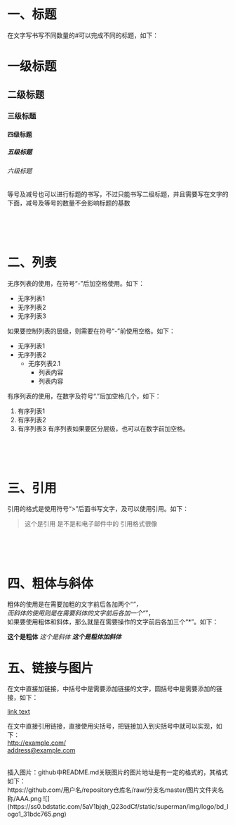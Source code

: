 # 一、标题
在文字写书写不同数量的#可以完成不同的标题，如下：

# 一级标题
## 二级标题
### 三级标题
#### 四级标题
##### 五级标题
###### 六级标题

等号及减号也可以进行标题的书写，不过只能书写二级标题，并且需要写在文字的下面，减号及等号的数量不会影响标题的基数


<br>
<br>
<br>


# 二、列表
无序列表的使用，在符号“-”后加空格使用。如下：

- 无序列表1
- 无序列表2
- 无序列表3

如果要控制列表的层级，则需要在符号“-”前使用空格。如下：

- 无序列表1
- 无序列表2
  - 无序列表2.1
     - 列表内容
     - 列表内容

 

有序列表的使用，在数字及符号“.”后加空格几个，如下：

1. 有序列表1
2. 有序列表2
3. 有序列表3
有序列表如果要区分层级，也可以在数字前加空格。

<br>
<br>
<br>


# 三、引用
引用的格式是使用符号“>”后面书写文字，及可以使用引用。如下：

>这个是引用
> 是不是和电子邮件中的
> 引用格式很像

<br>
<br>
<br>

# 四、粗体与斜体
粗体的使用是在需要加粗的文字前后各加两个“*”，<br>
而斜体的使用则是在需要斜体的文字前后各加一个“*”，<br>
如果要使用粗体和斜体，那么就是在需要操作的文字前后各加三个“*”。如下：

**这个是粗体**
*这个是斜体*
***这个是粗体加斜体***

# 五、链接与图片
在文中直接加链接，中括号中是需要添加链接的文字，圆括号中是需要添加的链接，如下：

[link text](http://example.com/ "optional title")


在文中直接引用链接，直接使用尖括号，把链接加入到尖括号中就可以实现，如下：<br>
<http://example.com/> <br> <address@example.com><br>

<br>
插入图片：github中README.md关联图片的图片地址是有一定的格式的，其格式如下：<br>
https://github.com/用户名/repository仓库名/raw/分支名master/图片文件夹名称/AAA.png
![](https://ss0.bdstatic.com/5aV1bjqh_Q23odCf/static/superman/img/logo/bd_logo1_31bdc765.png)





